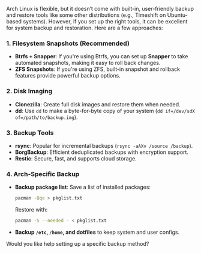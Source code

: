 Arch Linux is flexible, but it doesn’t come with built-in, user-friendly backup and restore tools like some other distributions (e.g., Timeshift on Ubuntu-based systems). However, if you set up the right tools, it can be excellent for system backup and restoration. Here are a few approaches:  

### 1. **Filesystem Snapshots (Recommended)**
   - **Btrfs + Snapper**: If you're using Btrfs, you can set up **Snapper** to take automated snapshots, making it easy to roll back changes.
   - **ZFS Snapshots**: If you're using ZFS, built-in snapshot and rollback features provide powerful backup options.

### 2. **Disk Imaging**
   - **Clonezilla**: Create full disk images and restore them when needed.
   - **dd**: Use `dd` to make a byte-for-byte copy of your system (`dd if=/dev/sdX of=/path/to/backup.img`).

### 3. **Backup Tools**
   - **rsync**: Popular for incremental backups (`rsync -aAXv /source /backup`).
   - **BorgBackup**: Efficient deduplicated backups with encryption support.
   - **Restic**: Secure, fast, and supports cloud storage.

### 4. **Arch-Specific Backup**
   - **Backup package list**: Save a list of installed packages:
     ```sh
     pacman -Qqe > pkglist.txt
     ```
     Restore with:
     ```sh
     pacman -S --needed - < pkglist.txt
     ```
   - **Backup `/etc`, `/home`, and dotfiles** to keep system and user configs.

Would you like help setting up a specific backup method?
